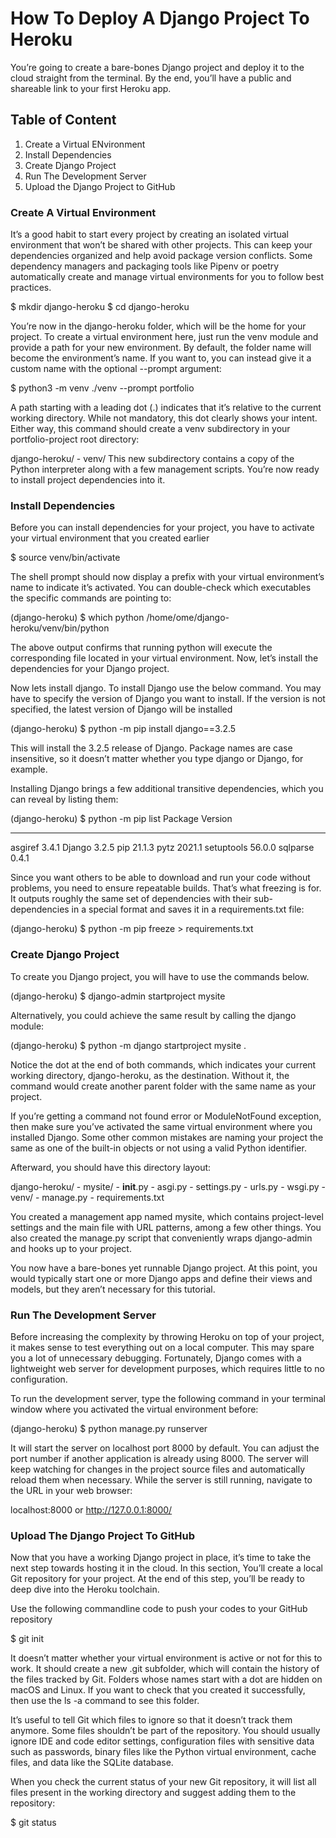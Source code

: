 # How To Deploy A Django Project To Heroku

You’re going to create a bare-bones Django project and deploy it to the cloud straight from the terminal. By the end, you’ll have a public and shareable link to your first Heroku app.

## Table of Content
1. Create a Virtual ENvironment
2. Install Dependencies
3. Create Django Project
4. Run The Development Server
5. Upload the Django Project to GitHub

### Create A Virtual Environment

It’s a good habit to start every project by creating an isolated virtual environment that won’t be shared with other projects. This can keep your dependencies organized and help avoid package version conflicts. Some dependency managers and packaging tools like Pipenv or poetry automatically create and manage virtual environments for you to follow best practices.

$ mkdir django-heroku
$ cd django-heroku

You’re now in the django-heroku folder, which will be the home for your project. To create a virtual environment here, just run the venv module and provide a path for your new environment. By default, the folder name will become the environment’s name. If you want to, you can instead give it a custom name with the optional --prompt argument:

$ python3 -m venv ./venv --prompt portfolio

A path starting with a leading dot (.) indicates that it’s relative to the current working directory. While not mandatory, this dot clearly shows your intent. Either way, this command should create a venv subdirectory in your portfolio-project root directory:

django-heroku/
	- venv/
This new subdirectory contains a copy of the Python interpreter along with a few management scripts. You’re now ready to install project dependencies into it.

### Install Dependencies

Before you can install dependencies for your project, you have to activate your virtual environment that you created earlier

$ source venv/bin/activate

The shell prompt should now display a prefix with your virtual environment’s name to indicate it’s activated. You can double-check which executables the specific commands are pointing to:

(django-heroku) $ which python
/home/ome/django-heroku/venv/bin/python

The above output confirms that running python will execute the corresponding file located in your virtual environment. Now, let’s install the dependencies for your Django project.

Now lets install django. To install Django use the below command. You may have to specify the version of Django you want to install. If the version is not specified, the latest version of Django will be installed

(django-heroku) $ python -m pip install django==3.2.5

This will install the 3.2.5 release of Django. Package names are case insensitive, so it doesn’t matter whether you type django or Django, for example.

Installing Django brings a few additional transitive dependencies, which you can reveal by listing them:

(django-heroku) $ python -m pip list
Package    Version
---------- -------
asgiref    3.4.1
Django     3.2.5
pip        21.1.3
pytz       2021.1
setuptools 56.0.0
sqlparse   0.4.1


Since you want others to be able to download and run your code without problems, you need to ensure repeatable builds. That’s what freezing is for. It outputs roughly the same set of dependencies with their sub-dependencies in a special format and saves it in a requirements.txt file:

(django-heroku) $ python -m pip freeze > requirements.txt

### Create Django Project

To create you Django project, you will have to use the commands below.

(django-heroku) $ django-admin startproject mysite 

Alternatively, you could achieve the same result by calling the django module:

(django-heroku) $ python -m django startproject mysite .

Notice the dot at the end of both commands, which indicates your current working directory, django-heroku, as the destination. Without it, the command would create another parent folder with the same name as your project.

If you’re getting a command not found error or ModuleNotFound exception, then make sure you’ve activated the same virtual environment where you installed Django. Some other common mistakes are naming your project the same as one of the built-in objects or not using a valid Python identifier.

Afterward, you should have this directory layout:

django-heroku/
	- mysite/
		- __init__.py
		- asgi.py
		- settings.py
		- urls.py
		- wsgi.py
	- venv/
	- manage.py
	- requirements.txt


You created a management app named mysite, which contains project-level settings and the main file with URL patterns, among a few other things. You also created the manage.py script that conveniently wraps django-admin and hooks up to your project.

You now have a bare-bones yet runnable Django project. At this point, you would typically start one or more Django apps and define their views and models, but they aren’t necessary for this tutorial.

### Run The Development Server

Before increasing the complexity by throwing Heroku on top of your project, it makes sense to test everything out on a local computer. This may spare you a lot of unnecessary debugging. Fortunately, Django comes with a lightweight web server for development purposes, which requires little to no configuration.

To run the development server, type the following command in your terminal window where you activated the virtual environment before:

(django-heroku) $ python manage.py runserver

It will start the server on localhost port 8000 by default. You can adjust the port number if another application is already using 8000. The server will keep watching for changes in the project source files and automatically reload them when necessary. While the server is still running, navigate to the URL in your web browser:

localhost:8000  or http://127.0.0.1:8000/

### Upload The Django Project To GitHub

Now that you have a working Django project in place, it’s time to take the next step towards hosting it in the cloud. In this section, You’ll create a local Git repository for your project. At the end of this step, you’ll be ready to deep dive into the Heroku toolchain.

Use the following commandline code to push your codes to your GitHub repository

$ git init

It doesn’t matter whether your virtual environment is active or not for this to work. It should create a new .git subfolder, which will contain the history of the files tracked by Git. Folders whose names start with a dot are hidden on macOS and Linux. If you want to check that you created it successfully, then use the ls -a command to see this folder.

It’s useful to tell Git which files to ignore so that it doesn’t track them anymore. Some files shouldn’t be part of the repository. You should usually ignore IDE and code editor settings, configuration files with sensitive data such as passwords, binary files like the Python virtual environment, cache files, and data like the SQLite database.

When you check the current status of your new Git repository, it will list all files present in the working directory and suggest adding them to the repository:

$ git status
